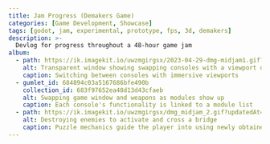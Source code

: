 ```yaml
---
title: Jam Progress (Demakers Game)
categories: [Game Development, Showcase]
tags: [godot, jam, experimental, prototype, fps, 3d, demakers]
description: >-
  Devlog for progress throughout a 48-hour game jam
album:
  - path: https://ik.imagekit.io/uwzmgirgsx/2023-04-29-dmg-midjam1.gif?updatedAt=1750659209451
    alt: Transparent window showing swapping consoles with a viewport of the game.
    caption: Switching between consoles with immersive viewports
  - gumlet_id: 684894c03a5167686bfe490b
    collection_id: 683f97652ea48d13d43cfaeb
    alt: Swapping game window and weapons as modules show up
    caption: Each console's functionality is linked to a module list
  - path: https://ik.imagekit.io/uwzmgirgsx/dmg_midjam_2.gif?updatedAt=1749587502162
    alt: Destroying enemies to activate and cross a bridge
    caption: Puzzle mechanics guide the player into using newly obtained abilities.
---
```

